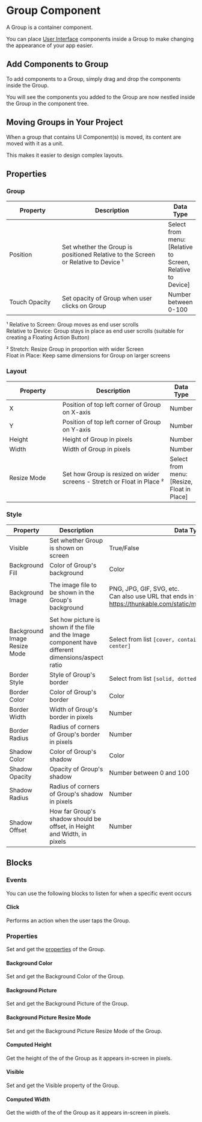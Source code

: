 # Group Component

A Group is a container component.

You can place [User Interface](../) components inside a Group to make changing the appearance of your app easier.

## Add Components to Group

To add components to a Group, simply drag and drop the components inside the Group.

You will see the components you added to the Group are now nestled inside the Group in the component tree.

## Moving Groups in Your Project

When a group that contains UI Component(s) is moved, its content are moved with it as a unit.

This makes it easier to design complex layouts.

## Properties

### Group

<table><thead><tr><th width="150">Property</th><th width="347">Description</th><th>Data Type</th></tr></thead><tbody><tr><td>Position</td><td>Set whether the Group is positioned Relative to the Screen or Relative to Device ¹ </td><td>Select from menu: [Relative to Screen, Relative to Device]</td></tr><tr><td>Touch Opacity</td><td>Set opacity of Group when user clicks on Group</td><td>Number between 0-100</td></tr></tbody></table>

¹ Relative to Screen: Group moves as end user scrolls\
Relative to Device: Group stays in place as end user scrolls (suitable for creating a Floating Action Button)

² Stretch: Resize Group in proportion with wider Screen\
Float in Place: Keep same dimensions for Group on larger screens

### Layout

<table><thead><tr><th width="150">Property</th><th width="347">Description</th><th>Data Type</th></tr></thead><tbody><tr><td>X</td><td>Position of top left corner of Group on X-axis</td><td>Number</td></tr><tr><td>Y</td><td>Position of top left corner of Group on Y-axis</td><td>Number</td></tr><tr><td>Height</td><td>Height of Group in pixels</td><td>Number</td></tr><tr><td>Width</td><td>Width of Group in pixels</td><td>Number</td></tr><tr><td>Resize Mode</td><td>Set how Group is resized on wider screens - Stretch or Float in Place ²</td><td>Select from menu: [Resize, Float in Place]</td></tr></tbody></table>

### Style

| Property                     | Description                                                                                         | Data Type                                                                                                                                                                                                    |
| ---------------------------- | --------------------------------------------------------------------------------------------------- | ------------------------------------------------------------------------------------------------------------------------------------------------------------------------------------------------------------ |
| Visible                      | Set whether Group is shown on screen                                                                | True/False                                                                                                                                                                                                   |
| Background Fill              | Color of Group's background                                                                         | Color                                                                                                                                                                                                        |
| Background Image             | The image file to be shown in the Group's background                                                | <p>PNG, JPG, GIF, SVG, etc.<br>Can also use URL that ends in file extension (eg <a href="https://thunkable.com/static/media/logo.ba96eb83.png">https://thunkable.com/static/media/logo.ba96eb83.png</a>)</p> |
| Background Image Resize Mode | Set how picture is shown if the file and the Image component have different dimensions/aspect ratio | Select from list `[cover, contain, stretch, repeat, center]`                                                                                                                                                 |
| Border Style                 | Style of Group's border                                                                             | Select from list `[solid, dotted, dashed]`                                                                                                                                                                   |
| Border Color                 | Color of Group's border                                                                             | Color                                                                                                                                                                                                        |
| Border Width                 | Width of Group's border in pixels                                                                   | Number                                                                                                                                                                                                       |
| Border Radius                | Radius of corners of Group's border in pixels                                                       | Number                                                                                                                                                                                                       |
| Shadow Color                 | Color of Group's shadow                                                                             | Color                                                                                                                                                                                                        |
| Shadow Opacity               | Opacity of Group's shadow                                                                           | Number between 0 and 100                                                                                                                                                                                     |
| Shadow Radius                | Radius of corners of Group's shadow in pixels                                                       | Number                                                                                                                                                                                                       |
| Shadow Offset                | How far Group's shadow should be offset, in Height and Width, in pixels                             | Number                                                                                                                                                                                                       |

## Blocks

### Events

You can use the following blocks to listen for when a specific event occurs

#### Click

Performs an action when the user taps the Group.

### Properties

Set and get the [properties](group.md#properties) of the Group.

#### Background Color

Set and get the Background Color of the Group.

#### Background Picture

Set and get the Background Picture of the Group.

#### Background Picture Resize Mode

Set and get the Background Picture Resize Mode of the Group.

#### Computed Height

Get the height of the of the Group as it appears in-screen in pixels.

#### Visible

Set and get the Visible property of the Group.

#### Computed Width

Get the width of the of the Group as it appears in-screen in pixels.

